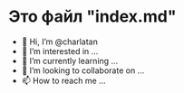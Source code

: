 # Это файл "index.md"
- 👋 Hi, I’m @charlatan
- 👀 I’m interested in ...
- 🌱 I’m currently learning ...
- 💞️ I’m looking to collaborate on ...
- 📫 How to reach me ...

<!---
charlatan/charlatan is a ✨ special ✨ repository because its `README.md` (this file) appears on your GitHub profile.
You can click the Preview link to take a look at your changes.
--->
